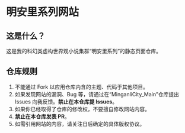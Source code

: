 # 明安里系列网站
## 这是什么？
这是我的科幻类虚构世界观小说集群“明安里系列”的静态页面仓库。
## 仓库规则
1. 不能通过 Fork 以应用仓库内含的主题、代码于其他项目。
2. 如果发现网站的漏洞、Bug 等，请通过在“MinganliCity_Main”仓库提出 Issues 向我反馈。**禁止在本仓库提 Issues**。
3. 如果你已经取得了仓库的修改权，不要擅自修改网站内容。
4. **禁止在本仓库发表 PR**。
5. 如需引用网站的内容，请关注日后确定的具体版权协议。
